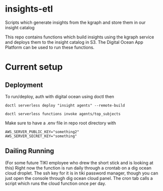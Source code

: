# insights-etl
Scripts which generate insights from the kgraph and store them in our insight catalog

This repo contains functions which build insights using the kgraph service and deploys them to the insight catalog in S3. The Digital Ocean App Platform can be used to run these functions.

# Current setup

## Deployment
To run/deploy, auth with digital ocean using doctl then

```doctl serverless deploy "insight agents" --remote-build```

```doctl serverless functions invoke agents/top_subjects```

Make sure to have a .env file in repo root directory with
```
AWS_SERVER_PUBLIC_KEY="something2"
AWS_SERVER_SECRET_KEY="something"
```

## Dailing Running 
(For some future TIKI employee who drew the short stick and is looking at this) Right now the function is run daily through a crontab on a dig ocean cloud droplet. The ssh key for it is in tiki password manager, though you can just open the console through dig ocean cloud panel. The cron tab calls a script which runs the cloud function once per day. 
